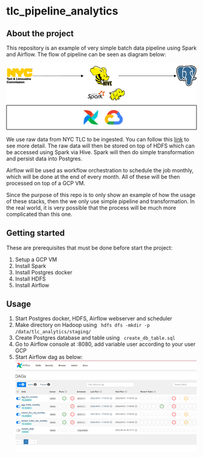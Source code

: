 # tlc_pipeline_analytics
## About the project

This repository is an example of very simple batch data pipeline using Spark and Airflow. The flow of pipeline can be seen as diagram below:

![Pipeline diagram](diagram.png)

We use raw data from NYC TLC to be ingested. You can follow this [link](https://www1.nyc.gov/site/tlc/about/tlc-trip-record-data.page) to see more detail. The raw data will then be stored on top of HDFS which can be accessed using Spark via Hive. Spark will then do simple transformation and persist data into Postgres.

Airflow will be used as workflow orchestration to schedule the job monthly, which will be done at the end of every month. All of these will be then processed on top of a GCP VM.

Since the purpose of this repo is to only show an example of how the usage of these stacks, then the we only use simple pipeline and transformation. In the real world, it is very possible that the process will be much more complicated than this one. 



## Getting started

These are prerequisites that must be done before start the project:

1. Setup a GCP VM
2. Install Spark
3. Install Postgres docker
4. Install HDFS
5. Install Airflow


## Usage

1. Start Postgres docker, HDFS, Airflow webserver and scheduler
2. Make directory on Hadoop using <code> hdfs dfs -mkdir -p /data/tlc_analytics/staging/ </code>
3. Create Postgres database and table using <code> create_db_table.sql </code>
4. Go to Airflow console at <VM IP>:8080, add variable user according to your user GCP
5. Start Airflow dag as below: ![img.png](airflow-console.png)
